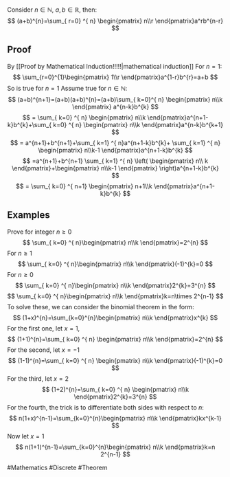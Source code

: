 Consider $n\in\mathbb{N}$, $a,b\in\mathbb{R}$, then:
$$
(a+b)^{n}=\sum_{ r=0} ^{ n}  \begin{pmatrix}
n\\r
\end{pmatrix}a^rb^{n-r}
$$
## Proof
By [[Proof by Mathematical Induction!!!!!|mathematical induction]]
For $n=1$:
$$
\sum_{r=0}^{1}\begin{pmatrix}
1\\r
\end{pmatrix}a^{1-r}b^{r}=a+b
$$
So is true for $n=1$ 
Assume true for $n\in\mathbb{N}$:
$$
(a+b)^{n+1}=(a+b)(a+b)^{n}=(a+b)\sum_{ k=0}^{ n} \begin{pmatrix}
n\\k
\end{pmatrix}  a^{n-k}b^{k}
$$
$$
= \sum_{ k=0} ^{ n}  \begin{pmatrix}
n\\k
\end{pmatrix}a^{n+1-k}b^{k}+\sum_{ k=0} ^{ n}  \begin{pmatrix}
n\\k
\end{pmatrix}a^{n-k}b^{k+1}
$$
$$
 = a^{n+1}+b^{n+1}+\sum_{ k=1} ^{ n}a^{n+1-k}b^{k}+  \sum_{ k=1} ^{ n}  \begin{pmatrix}
n\\k-1
\end{pmatrix}a^{n+1-k}b^{k}
$$
$$
=a^{n+1}+b^{n+1} \sum_{ k=1} ^{ n}  \left( \begin{pmatrix}
n\\ k
\end{pmatrix}+\begin{pmatrix}
n\\k-1
\end{pmatrix} \right)a^{n+1-k}b^{k}
$$
$$
= \sum_{ k=0} ^{ n+1}  \begin{pmatrix}
n+1\\k
\end{pmatrix}a^{n+1-k}b^{k}
$$
## Examples
Prove for integer $n\geq 0$
$$
\sum_{ k=0} ^{ n}\begin{pmatrix}
n\\k
\end{pmatrix}=2^{n}  
$$
For $n\geq 1$
$$
\sum_{ k=0} ^{ n}\begin{pmatrix}
n\\k
\end{pmatrix}(-1)^{k}=0
$$
For $n\geq 0$
$$
\sum_{ k=0} ^{ n}\begin{pmatrix}
n\\k
\end{pmatrix}2^{k}=3^{n}  
$$
$$
\sum_{ k=0} ^{ n}\begin{pmatrix}
n\\k
\end{pmatrix}k=n\times 2^{n-1}
$$
To solve these, we can consider the binomial theorem in the form:
$$
(1+x)^{n}=\sum_{k=0}^{n}\begin{pmatrix}
n\\k
\end{pmatrix}x^{k}
$$
For the first one, let $x=1$,
$$
(1+1)^{n}=\sum_{ k=0} ^{ n}  \begin{pmatrix}
n\\k
\end{pmatrix}=2^{n}
$$
For the second, let $x=-1$
$$
(1-1)^{n}=\sum_{ k=0} ^{ n}  \begin{pmatrix}
n\\k
\end{pmatrix}(-1)^{k}=0
$$
For the third, let $x=2$
$$
(1+2)^{n}=\sum_{ k=0} ^{ n}  \begin{pmatrix}
n\\k
\end{pmatrix}2^{k}=3^{n}
$$
For the fourth, the trick is to differentiate both sides with respect to $n$:
$$
n(1+x)^{n-1}=\sum_{k=0}^{n}\begin{pmatrix}
n\\k
\end{pmatrix}kx^{k-1}
$$
Now let $x=1$
$$
n(1+1)^{n-1}=\sum_{k=0}^{n}\begin{pmatrix}
n\\k
\end{pmatrix}k=n 2^{n-1}
$$

#Mathematics #Discrete #Theorem 